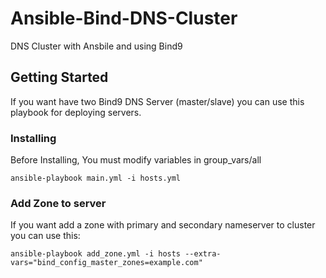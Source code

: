 # Ansible-Bind-DNS-Cluster
DNS Cluster with Ansbile and using Bind9

## Getting Started
If you want have two Bind9 DNS Server (master/slave) you can use this playbook for deploying servers.

### Installing
Before Installing, You must modify variables in group_vars/all
```
ansible-playbook main.yml -i hosts.yml
```
### Add Zone to server
If you want add a zone with primary and secondary nameserver to cluster you can use this:
```
ansible-playbook add_zone.yml -i hosts --extra-vars="bind_config_master_zones=example.com"
```
